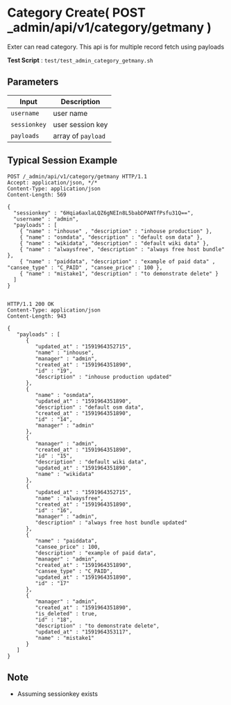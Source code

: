 # Category Create( POST _admin/api/v1/category/getmany )

Exter can read category. This api is for multiple record fetch using payloads

**Test Script** : `test/test_admin_category_getmany.sh`

## Parameters

| Input | Description |
| ---- | ----------- |
| `username` | user name |
| `sessionkey` | user session key |
| `payloads` | array of `payload` |

## Typical Session Example

```
POST /_admin/api/v1/category/getmany HTTP/1.1
Accept: application/json, */*
Content-Type: application/json
Content-Length: 569

{
  "sessionkey" : "6Hqia6axlaLQZ6gNEIn8L5babDPANTfPsfu31Q==",
  "username" : "admin",
  "payloads" : [
    { "name" : "inhouse" , "description" : "inhouse production" },
    { "name" : "osmdata", "description" : "default osm data" },
    { "name" : "wikidata", "description" : "default wiki data" },
    { "name" : "alwaysfree", "description" : "always free host bundle" },
    { "name" : "paiddata", "description" : "example of paid data" , "cansee_type" : "C_PAID" , "cansee_price" : 100 },
    { "name" : "mistake1", "description" : "to demonstrate delete" }
  ]
}


HTTP/1.1 200 OK
Content-Type: application/json
Content-Length: 943

{
   "payloads" : [
      {
         "updated_at" : "1591964352715",
         "name" : "inhouse",
         "manager" : "admin",
         "created_at" : "1591964351890",
         "id" : "19",
         "description" : "inhouse production updated"
      },
      {
         "name" : "osmdata",
         "updated_at" : "1591964351890",
         "description" : "default osm data",
         "created_at" : "1591964351890",
         "id" : "14",
         "manager" : "admin"
      },
      {
         "manager" : "admin",
         "created_at" : "1591964351890",
         "id" : "15",
         "description" : "default wiki data",
         "updated_at" : "1591964351890",
         "name" : "wikidata"
      },
      {
         "updated_at" : "1591964352715",
         "name" : "alwaysfree",
         "created_at" : "1591964351890",
         "id" : "16",
         "manager" : "admin",
         "description" : "always free host bundle updated"
      },
      {
         "name" : "paiddata",
         "cansee_price" : 100,
         "description" : "example of paid data",
         "manager" : "admin",
         "created_at" : "1591964351890",
         "cansee_type" : "C_PAID",
         "updated_at" : "1591964351890",
         "id" : "17"
      },
      {
         "manager" : "admin",
         "created_at" : "1591964351890",
         "is_deleted" : true,
         "id" : "18",
         "description" : "to demonstrate delete",
         "updated_at" : "1591964353117",
         "name" : "mistake1"
      }
   ]
}
```
## Note

- Assuming sessionkey exists

